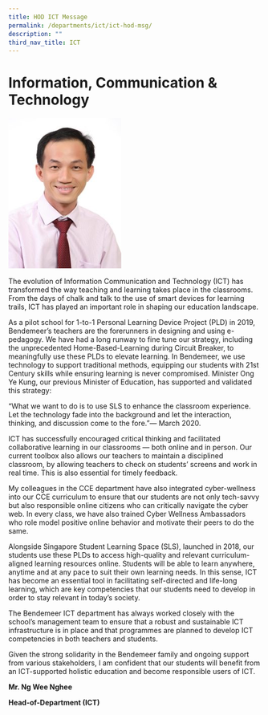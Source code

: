 ```yaml
---
title: HOD ICT Message
permalink: /departments/ict/ict-hod-msg/
description: ""
third_nav_title: ICT
---
```


# Information, Communication & Technology

![Mr. Ng Wee Nghee  Head-of-Department (ICT)](/images/NgWeeNghee-225x300.jpg)

The evolution of Information Communication and Technology (ICT) has transformed the way teaching and learning takes place in the classrooms. From the days of chalk and talk to the use of smart devices for learning trails, ICT has played an important role in shaping our education landscape.

As a pilot school for 1-to-1 Personal Learning Device Project (PLD) in 2019, Bendemeer’s teachers are the forerunners in designing and using e-pedagogy. We have had a long runway to fine tune our strategy, including the unprecedented Home-Based-Learning during Circuit Breaker, to meaningfully use these PLDs to elevate learning. In Bendemeer, we use technology to support traditional methods, equipping our students with 21st Century skills while ensuring learning is never compromised. Minister Ong Ye Kung, our previous Minister of Education, has supported and validated this strategy:

“What we want to do is to use SLS to enhance the classroom experience. Let the technology fade into the background and let the interaction, thinking, and discussion come to the fore.”— March 2020.

ICT has successfully encouraged critical thinking and facilitated collaborative learning in our classrooms — both online and in person. Our current toolbox also allows our teachers to maintain a disciplined classroom, by allowing teachers to check on students’ screens and work in real time. This is also essential for timely feedback.

My colleagues in the CCE department have also integrated cyber-wellness into our CCE curriculum to ensure that our students are not only tech-savvy but also responsible online citizens who can critically navigate the cyber web. In every class, we have also trained Cyber Wellness Ambassadors who role model positive online behavior and motivate their peers to do the same.

Alongside Singapore Student Learning Space (SLS), launched in 2018, our students use these PLDs to access high-quality and relevant curriculum-aligned learning resources online. Students will be able to learn anywhere, anytime and at any pace to suit their own learning needs. In this sense, ICT has become an essential tool in facilitating self-directed and life-long learning, which are key competencies that our students need to develop in order to stay relevant in today’s society.

The Bendemeer ICT department has always worked closely with the school’s management team to ensure that a robust and sustainable ICT infrastructure is in place and that programmes are planned to develop ICT competencies in both teachers and students.

Given the strong solidarity in the Bendemeer family and ongoing support from various stakeholders, I am confident that our students will benefit from an ICT-supported holistic education and become responsible users of ICT.

**Mr. Ng Wee Nghee**

**Head-of-Department (ICT)**
